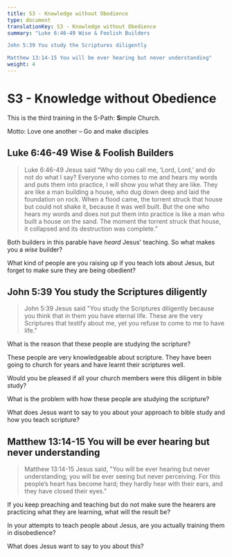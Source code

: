 ```yaml
---
title: S3 - Knowledge without Obedience
type: document
translationKey: S3 - Knowledge without Obedience
summary: "Luke 6:46-49 Wise & Foolish Builders	

John 5:39 You study the Scriptures diligently	

Matthew 13:14-15 You will be ever hearing but never understanding"
weight: 4
---
```

# S3 - Knowledge without Obedience

This is the third training in the S-Path: **S**imple Church.

Motto: Love one another – Go and make disciples

## Luke 6:46-49 Wise & Foolish Builders

>   Luke 6:46-49 Jesus said “Why do you call me, ‘Lord, Lord,’ and do not do what I say? Everyone who comes to me and hears my words and puts them into practice, I will show you what they are like. They are like a man building a house, who dug down deep and laid the foundation on rock. When a flood came, the torrent struck that house but could not shake it, because it was well built. But the one who hears my words and does not put them into practice is like a man who built a house on the sand. The moment the torrent struck that house, it collapsed and its destruction was complete.”

Both builders in this parable have *heard* Jesus' teaching. So what makes you a *wise* builder?

What kind of people are you raising up if you teach lots about Jesus, but forget to make sure they are being obedient?

## John 5:39 You study the Scriptures diligently

>   John 5:39 Jesus said "You study the Scriptures diligently because you think that in them you have eternal life. These are the very Scriptures that testify about me, yet you refuse to come to me to have life."

What is the reason that these people are studying the scripture?

These people are very knowledgeable about scripture. They have been going to church for years and have learnt their scriptures well.

Would you be pleased if all your church members were this diligent in bible study?

What is the problem with how these people are studying the scripture?

What does Jesus want to say to you about your approach to bible study and how you teach scripture?

## Matthew 13:14-15 You will be ever hearing but never understanding

>   Matthew 13:14-15 Jesus said, "You will be ever hearing but never understanding; you will be ever seeing but never perceiving. For this people’s heart has become hard; they hardly hear with their ears, and they have closed their eyes."

If you keep preaching and teaching but do not make sure the hearers are practicing what they are learning, what will the result be?

In your attempts to teach people about Jesus, are you actually training them in disobedience?

What does Jesus want to say to you about this?

